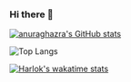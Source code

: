 ### Hi there 👋

[![anuraghazra's GitHub stats](https://github-readme-stats.vercel.app/api?username=goastler&show=reviews,prs_merged&show_icons=true&hide_title=true&rank_icon=percentile&include_all_commits=true)](https://github.com/anuraghazra/github-readme-stats)

![Top Langs](https://github-readme-stats.vercel.app/api/top-langs/?username=goastler&layout=compact)

[![Harlok's wakatime stats](https://github-readme-stats.vercel.app/api/wakatime?username=goastler)](https://github.com/anuraghazra/github-readme-stats)

<!--
**goastler/goastler** is a ✨ _special_ ✨ repository because its `README.md` (this file) appears on your GitHub profile.

Here are some ideas to get you started:

- 🔭 I’m currently working on ...
- 🌱 I’m currently learning ...
- 👯 I’m looking to collaborate on ...
- 🤔 I’m looking for help with ...
- 💬 Ask me about ...
- 📫 How to reach me: ...
- 😄 Pronouns: ...
- ⚡ Fun fact: ...
-->
